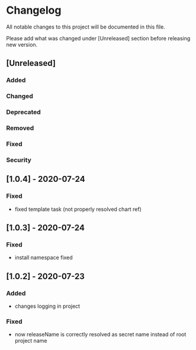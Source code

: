 # Changelog
All notable changes to this project will be documented in this file.

Please add what was changed under [Unreleased] section before releasing new version.

## [Unreleased]
### Added

### Changed

### Deprecated

### Removed

### Fixed

### Security
## [1.0.4] - 2020-07-24

### Fixed
- fixed template task (not properly resolved chart ref)

## [1.0.3] - 2020-07-24

### Fixed
- install namespace fixed

## [1.0.2] - 2020-07-23

### Added
- changes logging in project

### Fixed
- now releaseName is correctly resolved as secret name instead of root project name
 
